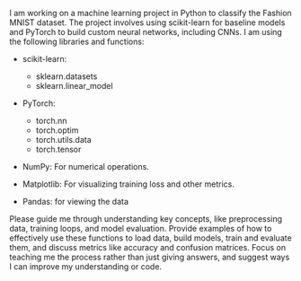 I am working on a machine learning project in Python to classify the Fashion MNIST dataset. The project involves using scikit-learn for baseline models and PyTorch to build custom neural networks, including CNNs. I am using the following libraries and functions:

- scikit-learn: 
    - sklearn.datasets
    - sklearn.linear_model
- PyTorch: 
    - torch.nn
    - torch.optim
    - torch.utils.data
    - torch.tensor

- NumPy: For numerical operations.
- Matplotlib: For visualizing training loss and other metrics.
- Pandas: for viewing the data

Please guide me through understanding key concepts, like preprocessing data, training loops, and model evaluation. Provide examples of how to effectively use these functions to load data, build models, train and evaluate them, and discuss metrics like accuracy and confusion matrices. Focus on teaching me the process rather than just giving answers, and suggest ways I can improve my understanding or code.